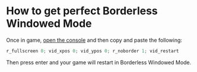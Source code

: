 # How to get perfect Borderless Windowed Mode

Once in game, [open the console](/docs/opening-console) and then copy and paste the following:

```cs
r_fullscreen 0; vid_xpos 0; vid_ypos 0; r_noborder 1; vid_restart
```

Then press enter and your game will restart in Borderless Windowed Mode.